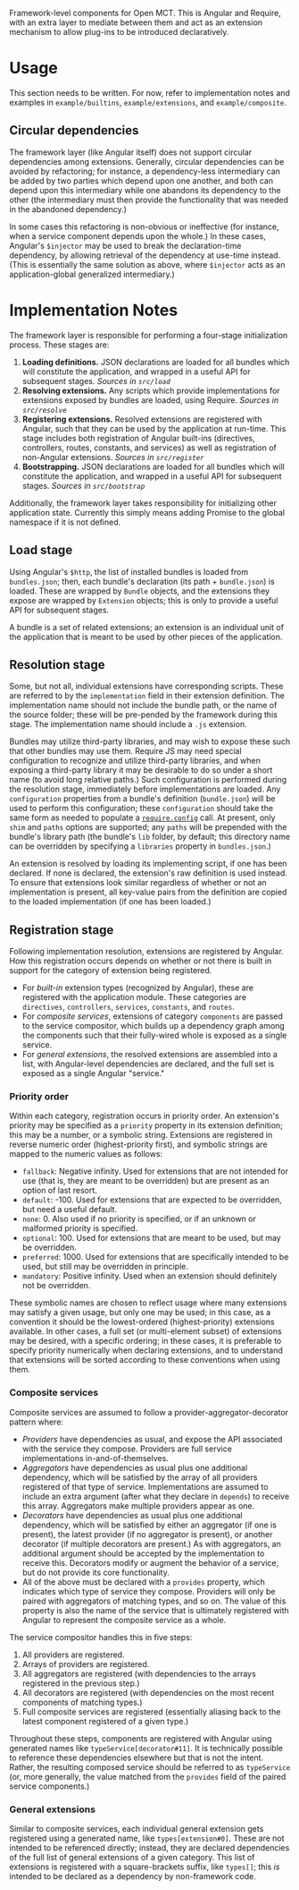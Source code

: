 Framework-level components for Open MCT. This is Angular and Require,
with an extra layer to mediate between them and act as an extension
mechanism to allow plug-ins to be introduced declaratively.

# Usage

This section needs to be written. For now, refer to implementation notes and
examples in `example/builtins`, `example/extensions`, and `example/composite`.

## Circular dependencies

The framework layer (like Angular itself) does not support circular
dependencies among extensions. Generally, circular dependencies can be
avoided by refactoring; for instance, a dependency-less intermediary can be
added by two parties which depend upon one another, and both can depend upon
this intermediary while one abandons its dependency to the other (the
intermediary must then provide the functionality that was needed in the
abandoned dependency.)

In some cases this refactoring is non-obvious or ineffective (for instance,
when a service component depends upon the whole.) In these cases, Angular's
`$injector` may be used to break the declaration-time dependency, by allowing
retrieval of the dependency at use-time instead. (This is essentially the
same solution as above, where `$injector` acts as an application-global
generalized intermediary.)

# Implementation Notes

The framework layer is responsible for performing a four-stage initialization
process. These stages are:

1. __Loading definitions.__ JSON declarations are loaded for all bundles which
   will constitute the application, and wrapped in a useful API for subsequent
   stages. _Sources in `src/load`_
2. __Resolving extensions.__ Any scripts which provide implementations for
   extensions exposed by bundles are loaded, using Require.
   _Sources in `src/resolve`_
3. __Registering extensions.__ Resolved extensions are registered with Angular,
   such that they can be used by the application at run-time. This stage
   includes both registration of Angular built-ins (directives, controllers,
   routes, constants, and services) as well as registration of non-Angular
   extensions. _Sources in `src/register`_
4. __Bootstrapping.__ JSON declarations are loaded for all bundles which
   will constitute the application, and wrapped in a useful API for subsequent
   stages. _Sources in `src/bootstrap`_

Additionally, the framework layer takes responsibility for initializing
other application state. Currently this simply means adding Promise to the
global namespace if it is not defined.

## Load stage

Using Angular's `$http`, the list of installed bundles is loaded from
`bundles.json`; then, each bundle's declaration (its path + `bundle.json`)
is loaded. These are wrapped by `Bundle` objects, and the extensions they
expose are wrapped by `Extension` objects; this is only to provide a
useful API for subsequent stages.

A bundle is a set of related extensions; an extension is an individual
unit of the application that is meant to be used by other pieces of the
application.

## Resolution stage

Some, but not all, individual extensions have corresponding scripts.
These are referred to by the `implementation` field in their extension
definition. The implementation name should not include the bundle path,
or the name of the source folder; these will be pre-pended by the framework
during this stage. The implementation name should include a `.js` extension.

Bundles may utilize third-party libraries, and may wish to expose these such
that other bundles may use them. Require JS may need special configuration
to recognize and utilize third-party libraries, and when exposing a
third-party library it may be desirable to do so under a short name
(to avoid long relative paths.) Such configuration is performed during the
resolution stage, immediately before implementations are loaded. Any
`configuration` properties from a bundle's definition (`bundle.json`) will
be used to perform this configuration; these `configuration` should take
the same form as needed to populate a
[`require.config`](http://requirejs.org/docs/api.html#config) call.
At present, only `shim` and `paths` options are supported; any `paths` will
be prepended with the bundle's library path (the bundle's `lib` folder, by
default; this directory name can be overridden by specifying a `libraries`
property in `bundles.json`.)

An extension is resolved by loading its implementing script, if one has been
declared. If none is declared, the extension's raw definition is used
instead. To ensure that extensions look similar regardless of whether or
not an implementation is present, all key-value pairs from the definition
are copied to the loaded implementation (if one has been loaded.)

## Registration stage

Following implementation resolution, extensions are registered by Angular.
How this registration occurs depends on whether or not there is built in
support for the category of extension being registered.

* For _built-in_ extension types (recognized by Angular), these are
  registered with the application module. These categories are `directives`,
  `controllers`, `services`, `constants`, and `routes`.
* For _composite services_, extensions of category `components` are passed
  to the service compositor, which builds up a dependency graph among
  the components such that their fully-wired whole is exposed as a single
  service.
* For _general extensions_, the resolved extensions are assembled into a
  list, with Angular-level dependencies are declared, and the full set
  is exposed as a single Angular "service."

### Priority order

Within each category, registration occurs in priority order. An extension's
priority may be specified as a `priority` property in its extension
definition; this may be a number, or a symbolic string. Extensions are
registered in reverse numeric order (highest-priority first), and symbolic
strings are mapped to the numeric values as follows:

* `fallback`: Negative infinity. Used for extensions that are not intended
  for use (that is, they are meant to be overridden) but are present as an
  option of last resort.
* `default`: -100. Used for extensions that are expected to be overridden, but
  need a useful default.
* `none`: 0. Also used if no priority is specified, or if an unknown or
  malformed priority is specified.
* `optional`: 100. Used for extensions that are meant to be used, but may be
  overridden.
* `preferred`: 1000. Used for extensions that are specifically intended to
  be used, but still may be overridden in principle.
* `mandatory`: Positive infinity. Used when an extension should definitely
  not be overridden.

These symbolic names are chosen to reflect usage where many extensions may
satisfy a given usage, but only one may be used; in this case, as a
convention it should be the lowest-ordered (highest-priority) extensions
available. In other cases, a full set (or multi-element subset) of
extensions may be desired, with a specific ordering; in these cases, it
is preferable to specify priority numerically when declaring extensions,
and to understand that extensions will be sorted according to these
conventions when using them.

### Composite services

Composite services are assumed to follow a provider-aggregator-decorator
pattern where:

* _Providers_ have dependencies as usual, and expose the API associated
  with the service they compose. Providers are full service implementations
  in-and-of-themselves.
* _Aggregators_ have dependencies as usual plus one additional dependency,
  which will be satisfied by the array of all providers registered of
  that type of service. Implementations are assumed to include an extra
  argument (after what they declare in `depends`) to receive this array.
  Aggregators make multiple providers appear as one.
* _Decorators_ have dependencies as usual plus one additional dependency,
  which will be satisfied by either an aggregator (if one is present),
  the latest provider (if no aggregator is present), or another decorator
  (if multiple decorators are present.) As with aggregators, an additional
  argument should be accepted by the implementation to receive this.
  Decorators modify or augment the behavior of a service, but do not
  provide its core functionality.
* All of the above must be declared with a `provides` property, which
  indicates which type of service they compose. Providers will only be
  paired with aggregators of matching types, and so on. The value of
  this property is also the name of the service that is ultimately
  registered with Angular to represent the composite service as a whole.

The service compositor handles this in five steps:

1. All providers are registered.
2. Arrays of providers are registered.
3. All aggregators are registered (with dependencies to the arrays
   registered in the previous step.)
4. All decorators are registered (with dependencies on the most recent
   components of matching types.)
5. Full composite services are registered (essentially aliasing back
   to the latest component registered of a given type.)

Throughout these steps, components are registered with Angular using
generated names like `typeService[decorator#11]`. It is technically possible
to reference these dependencies elsewhere but that is not the intent.
Rather, the resulting composed service should be referred to as
`typeService` (or, more generally, the value matched from the `provides`
field of the paired service components.)

### General extensions

Similar to composite services, each individual general extension gets
registered using a generated name, like `types[extension#0]`. These are
not intended to be referenced directly; instead, they are declared
dependencies of the full list of general extensions of a given category.
This list of extensions is registered with a square-brackets suffix,
like `types[]`; this _is_ intended to be declared as a dependency by
non-framework code.